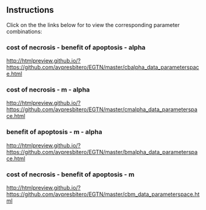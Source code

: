 ## Instructions

Click on the the links below for to view the corresponding parameter combinations: 

### cost of necrosis - benefit of apoptosis - alpha
http://htmlpreview.github.io/?https://github.com/avpresbitero/EGTN/master/cbalpha_data_parameterspace.html

### cost of necrosis - m - alpha
http://htmlpreview.github.io/?https://github.com/avpresbitero/EGTN/master/cmalpha_data_parameterspace.html

### benefit of apoptosis - m - alpha
http://htmlpreview.github.io/?https://github.com/avpresbitero/EGTN/master/bmalpha_data_parameterspace.html

### cost of necrosis - benefit of apoptosis - m
http://htmlpreview.github.io/?https://github.com/avpresbitero/EGTN/master/cbm_data_parameterspace.html
